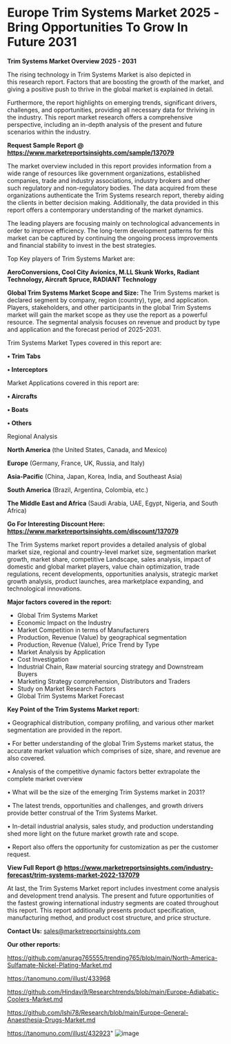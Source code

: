 # Europe Trim Systems Market 2025 -Bring Opportunities To Grow In Future 2031

<Strong> Trim Systems Market Overview 2025 - 2031</strong>

The rising technology in Trim Systems Market is also depicted in this research report. Factors that are boosting the growth of the market, and giving a positive push to thrive in the global market is explained in detail.

Furthermore, the report highlights on emerging trends, significant drivers, challenges, and opportunities, providing all necessary data for thriving in the industry. This report market research offers a comprehensive perspective, including an in-depth analysis of the present and future scenarios within the industry.

<strong>Request Sample Report @ <a href=https://www.marketreportsinsights.com/sample/137079>https://www.marketreportsinsights.com/sample/137079</a></strong>

The market overview included in this report provides information from a wide range of resources like government organizations, established companies, trade and industry associations, industry brokers and other such regulatory and non-regulatory bodies. The data acquired from these organizations authenticate the Trim Systems research report, thereby aiding the clients in better decision making. Additionally, the data provided in this report offers a contemporary understanding of the market dynamics.

The leading players are focusing mainly on technological advancements in order to improve efficiency. The long-term development patterns for this market can be captured by continuing the ongoing process improvements and financial stability to invest in the best strategies.

Top Key players of Trim Systems Market are:

<strong>AeroConversions, Cool City Avionics, M.LL Skunk Works, Radiant Technology, Aircraft Spruce, RADIANT Technology</strong>

<strong><b>Global Trim Systems Market Scope and Size:</b></strong>
The Trim Systems market is declared segment by company, region (country), type, and application. Players, stakeholders, and other participants in the global Trim Systems market will gain the market scope as they use the report as a powerful resource. The segmental analysis focuses on revenue and product by type and application and the forecast period of 2025-2031.

Trim Systems Market Types covered in this report are:

<strong>• Trim Tabs

• Interceptors</strong>

Market Applications covered in this report are:

<strong>• Aircrafts

• Boats

• Others</strong> 

Regional Analysis

<strong>North America</strong> (the United States, Canada, and Mexico)

<strong>Europe</strong> (Germany, France, UK, Russia, and Italy)

<strong>Asia-Pacific</strong> (China, Japan, Korea, India, and Southeast Asia)

<strong>South America</strong> (Brazil, Argentina, Colombia, etc.)

<strong>The Middle East and Africa</strong> (Saudi Arabia, UAE, Egypt, Nigeria, and South Africa)

<strong>Go For Interesting Discount Here: <a href=https://www.marketreportsinsights.com/discount/137079>https://www.marketreportsinsights.com/discount/137079</a></strong>

The Trim Systems market report provides a detailed analysis of global market size, regional and country-level market size, segmentation market growth, market share, competitive Landscape, sales analysis, impact of domestic and global market players, value chain optimization, trade regulations, recent developments, opportunities analysis, strategic market growth analysis, product launches, area marketplace expanding, and technological innovations.

<strong><b>Major factors covered in the report:</b></strong>
<ul>
  <li>Global Trim Systems Market </li>
  <li>Economic Impact on the Industry</li>
  <li>Market Competition in terms of Manufacturers</li>
  <li>Production, Revenue (Value) by geographical segmentation</li>
  <li>Production, Revenue (Value), Price Trend by Type</li>
  <li>Market Analysis by Application</li>
  <li>Cost Investigation</li>
  <li>Industrial Chain, Raw material sourcing strategy and Downstream Buyers</li>
  <li>Marketing Strategy comprehension, Distributors and Traders</li>
  <li>Study on Market Research Factors</li>
  <li>Global Trim Systems Market Forecast</li>
</ul>

<strong><b>Key Point of the Trim Systems Market report:</b></strong>

• Geographical distribution, company profiling, and various other market segmentation are provided in the report.

• For better understanding of the global Trim Systems market status, the accurate market valuation which comprises of size, share, and revenue are also covered.

• Analysis of the competitive dynamic factors better extrapolate the complete market overview

• What will be the size of the emerging Trim Systems market in 2031?

• The latest trends, opportunities and challenges, and growth drivers provide better construal of the Trim Systems Market.

• In-detail industrial analysis, sales study, and production understanding shed more light on the future market growth rate and scope.

• Report also offers the opportunity for customization as per the customer request.

<strong><b>View Full Report @ <a href=https://www.marketreportsinsights.com/industry-forecast/trim-systems-market-2022-137079>https://www.marketreportsinsights.com/industry-forecast/trim-systems-market-2022-137079</a></b></strong>


At last, the Trim Systems Market report includes investment come analysis and development trend analysis. The present and future opportunities of the fastest growing international industry segments are coated throughout this report. This report additionally presents product specification, manufacturing method, and product cost structure, and price structure.

<strong>Contact Us:</strong>
sales@marketreportsinsights.com

<strong>Our other reports:</strong>

<a href=https://github.com/anurag765555/trending765/blob/main/North-America-Sulfamate-Nickel-Plating-Market.md>https://github.com/anurag765555/trending765/blob/main/North-America-Sulfamate-Nickel-Plating-Market.md</a>

<a href=https://tanomuno.com/illust/433968>https://tanomuno.com/illust/433968</a>

<a href=https://github.com/Hindavi9/Researchtrends/blob/main/Europe-Adiabatic-Coolers-Market.md>https://github.com/Hindavi9/Researchtrends/blob/main/Europe-Adiabatic-Coolers-Market.md</a>

<a href=https://github.com/Ishi78/Research/blob/main/Europe-General-Anaesthesia-Drugs-Market.md>https://github.com/Ishi78/Research/blob/main/Europe-General-Anaesthesia-Drugs-Market.md</a>

<a href=https://tanomuno.com/illust/432923>https://tanomuno.com/illust/432923</a>"
![image](https://github.com/user-attachments/assets/4e93802f-ff53-454c-b787-44450d886183)
